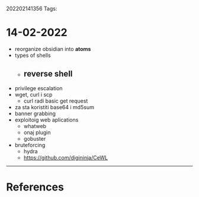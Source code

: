 202202141356
Tags: 

# 14-02-2022
- reorganize obsidian into **atoms**
- types of shells
	- reverse shell
		- 
- privilege escalation 
- wget, curl i scp
	- curl radi basic get request
- za sta koristiti base64 i md5sum
- banner grabbing 
- exploitoig web aplications
	- whatweb
	- onaj plugin
	- gobuster
- bruteforcing
	- hydra
	- https://github.com/digininja/CeWL

---
# References